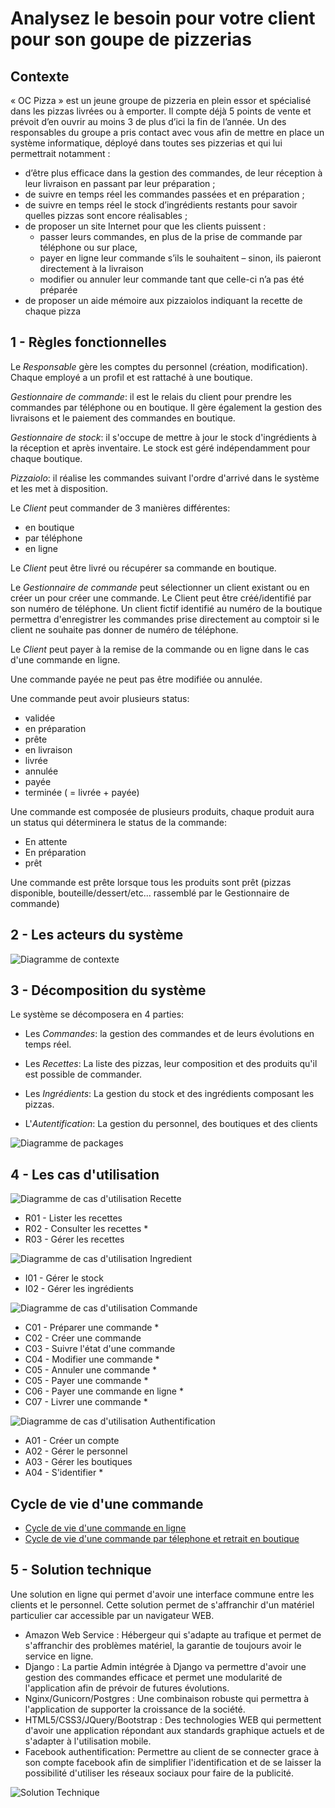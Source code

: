 # Analysez le besoin pour votre client pour son goupe de pizzerias

## Contexte

« OC Pizza » est un jeune groupe de pizzeria en plein essor et spécialisé dans les pizzas livrées ou à emporter. Il compte déjà 5 points de vente et prévoit d’en ouvrir au moins 3 de plus d’ici la fin de l’année. Un des responsables du groupe a pris contact avec vous afin de mettre en place un système informatique, déployé dans toutes ses pizzerias et qui lui permettrait notamment :

* d’être plus efficace dans la gestion des commandes, de leur réception à leur livraison en passant par leur préparation ;
* de suivre en temps réel les commandes passées et en préparation ;
* de suivre en temps réel le stock d’ingrédients restants pour savoir quelles pizzas sont encore réalisables ;
* de proposer un site Internet pour que les clients puissent :
    * passer leurs commandes, en plus de la prise de commande par téléphone ou sur place,
    * payer en ligne leur commande s’ils le souhaitent – sinon, ils paieront directement à la livraison
    * modifier ou annuler leur commande tant que celle-ci n’a pas été préparée
* de proposer un aide mémoire aux pizzaiolos indiquant la recette de chaque pizza

## 1 - Règles fonctionnelles

Le *Responsable* gère les comptes du personnel (création, modification).
Chaque employé a un profil et est rattaché à une boutique.

*Gestionnaire de commande*: il est le relais du client pour prendre les commandes par téléphone ou en boutique. Il gère également la gestion des livraisons et le paiement des commandes en boutique.

*Gestionnaire de stock*: il s'occupe de mettre à jour le stock d'ingrédients à la réception et après inventaire. Le stock est géré indépendamment pour chaque boutique.

*Pizzaiolo*: il réalise les commandes suivant l'ordre d'arrivé dans le système et les met à disposition.

Le *Client* peut commander de 3 manières différentes:
* en boutique
* par téléphone
* en ligne

Le *Client* peut être livré ou récupérer sa commande en boutique.

Le *Gestionnaire de commande* peut sélectionner un client existant ou en créer un pour créer une commande. Le Client peut être créé/identifié par son numéro de téléphone. Un client fictif identifié au numéro de la boutique permettra d'enregistrer les commandes prise directement au comptoir si le client ne souhaite pas donner de numéro de téléphone.

Le *Client* peut payer à la remise de la commande ou en ligne dans le cas d'une commande en ligne.

Une commande payée ne peut pas être modifiée ou annulée.

Une commande peut avoir plusieurs status:
* validée
* en préparation
* prête
* en livraison
* livrée
* annulée
* payée
* terminée ( = livrée + payée)

Une commande est composée de plusieurs produits, chaque produit aura un status qui déterminera le status de la commande:
* En attente
* En préparation
* prêt

Une commande est prête lorsque tous les produits sont prêt (pizzas disponible, bouteille/dessert/etc... rassemblé par le Gestionnaire de commande)

## 2 - Les acteurs du système

![Diagramme de contexte](img/01_contexte.png)

## 3 - Décomposition du système

Le système se décomposera en 4 parties:

* Les *Commandes*: la gestion des commandes et de leurs évolutions en temps réel.

* Les *Recettes*: La liste des pizzas, leur composition et des produits qu'il est possible de commander.

* Les *Ingrédients*: La gestion du stock et des ingrédients composant les pizzas.

* L'*Autentification*: La gestion du personnel, des boutiques et des clients

![Diagramme de packages](img/02_packages.png)

## 4 - Les cas d'utilisation

![Diagramme de cas d'utilisation Recette](img/03_recette.png)

* R01 - Lister les recettes
* R02 - Consulter les recettes *
* R03 - Gérer les recettes

![Diagramme de cas d'utilisation Ingredient](img/03_ingredient.png)

* I01 - Gérer le stock
* I02 - Gérer les ingrédients

![Diagramme de cas d'utilisation Commande](img/03_commande.png)

* C01 - Préparer une commande *
* C02 - Créer une commande
* C03 - Suivre l'état d'une commande
* C04 - Modifier une commande *
* C05 - Annuler une commande *
* C05 - Payer une commande *
* C06 - Payer une commande en ligne *
* C07 - Livrer une commande *

![Diagramme de cas d'utilisation Authentification](img/03_authentification.png)

* A01 - Créer un compte
* A02 - Gérer le personnel
* A03 - Gérer les boutiques
* A04 - S'identifier *

## Cycle de vie d'une commande

* [Cycle de vie d'une commande en ligne](img/04_workflow.png)
* [Cycle de vie d'une commande par télephone et retrait en boutique](img/04_workflow2.png)

## 5 - Solution technique

Une solution en ligne qui permet d'avoir une interface commune entre les clients et le personnel. Cette solution permet de s'affranchir d'un matériel particulier car accessible par un navigateur WEB.

* Amazon Web Service : Hébergeur qui s'adapte au trafique et permet de s'affranchir des problèmes matériel, la garantie de toujours avoir le service en ligne.
* Django : La partie Admin intégrée à Django va permettre d'avoir une gestion des commandes efficace et permet une modularité de l'application afin de prévoir de futures évolutions.
* Nginx/Gunicorn/Postgres : Une combinaison robuste qui permettra à l'application de supporter la croissance de la société.
* HTML5/CSS3/JQuery/Bootstrap : Des technologies WEB qui permettent d'avoir une application répondant aux standards graphique actuels et de s'adapter à l'utilisation mobile.
* Facebook authentification: Permettre au client de se connecter grace à son compte facebook afin de simplifier l'identification et de se laisser la possibilité d'utiliser les réseaux sociaux pour faire de la publicité.

![Solution Technique](img/05_DeployementDiagram.png)
